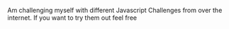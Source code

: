 Am challenging myself with different Javascript Challenges from over the internet. If you want to try them out feel free

